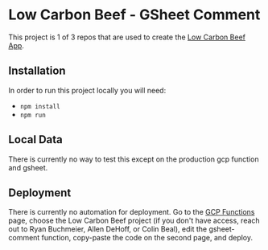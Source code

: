 # Low Carbon Beef - GSheet Comment

This project is 1 of 3 repos that are used to create the [Low Carbon Beef App](https://app.lowcarbonranch.com/).

## Installation

In order to run this project locally you will need:
- `npm install`
- `npm run`

## Local Data

There is currently no way to test this except on the production gcp function and gsheet.

## Deployment

There is currently no automation for deployment. Go to the [GCP Functions](https://console.cloud.google.com/functions) page, choose the Low Carbon Beef project (if you don't have access, reach out to Ryan Buchmeier, Allen DeHoff, or Colin Beal), edit the gsheet-comment function, copy-paste the code on the second page, and deploy.
